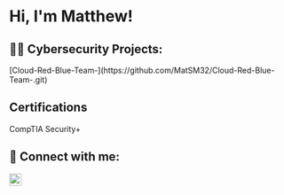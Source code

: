 <h1>Hi, I'm Matthew! 
<h2>👨‍💻 Cybersecurity Projects:</h2>
[Cloud-Red-Blue-Team-](https://github.com/MatSM32/Cloud-Red-Blue-Team-.git)

<h2>Certifications</h2>
CompTIA Security+



<h2> 🤳 Connect with me:</h2>


[<img align="left" alt="JoshMadakor | LinkedIn" width="22px" src="https://cdn.jsdelivr.net/npm/simple-icons@v3/icons/linkedin.svg" />][linkedin]


[Linkedin]: https://www.linkedin.com/in/matthew-small-b358661b9

<!--
**joshmadakor1/joshmadakor1** is a ✨ _special_ ✨ repository because its `README.md` (this file) appears on your GitHub profile.

Here are some ideas to get you started:

- 🔭 I’m currently working on ...
- 🌱 I’m currently learning ...
- 👯 I’m looking to collaborate on ...
- 🤔 I’m looking for help with ...
- 💬 Ask me about ...
- 📫 How to reach me: ...
- 😄 Pronouns: ...
- ⚡ Fun fact: ...
-->
